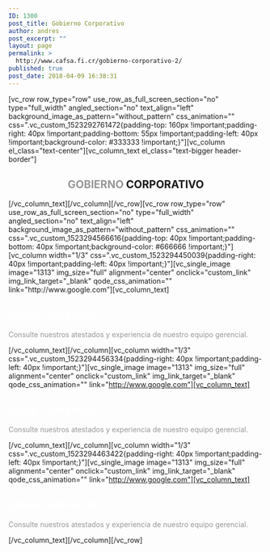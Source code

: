 ```yaml
---
ID: 1300
post_title: Gobierno Corporativo
author: andres
post_excerpt: ""
layout: page
permalink: >
  http://www.cafsa.fi.cr/gobierno-corporativo-2/
published: true
post_date: 2018-04-09 16:38:31
---
```

[vc_row row_type="row" use_row_as_full_screen_section="no" type="full_width" angled_section="no" text_align="left" background_image_as_pattern="without_pattern" css_animation="" css=".vc_custom_1523292761472{padding-top: 160px !important;padding-right: 40px !important;padding-bottom: 55px !important;padding-left: 40px !important;background-color: #333333 !important;}"][vc_column el_class="text-center"][vc_column_text el_class="text-bigger header-border"]
<h2 style="text-align: center;"><span style="color: #979797;">GOBIERNO</span> CORPORATIVO</h2>
[/vc_column_text][/vc_column][/vc_row][vc_row row_type="row" use_row_as_full_screen_section="no" type="full_width" angled_section="no" text_align="left" background_image_as_pattern="without_pattern" css_animation="" css=".vc_custom_1523294566616{padding-top: 40px !important;padding-bottom: 40px !important;background-color: #666666 !important;}"][vc_column width="1/3" css=".vc_custom_1523294450039{padding-right: 40px !important;padding-left: 40px !important;}"][vc_single_image image="1313" img_size="full" alignment="center" onclick="custom_link" img_link_target="_blank" qode_css_animation="" link="http://www.google.com"][vc_column_text]
<h2 style="text-align: left;"><span style="color: #ffffff;">Equipo Gerencial</span></h2>
<span style="color: #979797;">Consulte nuestros atestados y experiencia de nuestro equipo gerencial.</span>

[/vc_column_text][/vc_column][vc_column width="1/3" css=".vc_custom_1523294456334{padding-right: 40px !important;padding-left: 40px !important;}"][vc_single_image image="1313" img_size="full" alignment="center" onclick="custom_link" img_link_target="_blank" qode_css_animation="" link="http://www.google.com"][vc_column_text]
<h2 style="text-align: left;"><span style="color: #ffffff;">Equipo Gerencial</span></h2>
<span style="color: #979797;">Consulte nuestros atestados y experiencia de nuestro equipo gerencial.</span>

[/vc_column_text][/vc_column][vc_column width="1/3" css=".vc_custom_1523294463422{padding-right: 40px !important;padding-left: 40px !important;}"][vc_single_image image="1313" img_size="full" alignment="center" onclick="custom_link" img_link_target="_blank" qode_css_animation="" link="http://www.google.com"][vc_column_text]
<h2 style="text-align: left;"><span style="color: #ffffff;">Equipo Gerencial</span></h2>
<span style="color: #979797;">Consulte nuestros atestados y experiencia de nuestro equipo gerencial.</span>

[/vc_column_text][/vc_column][/vc_row]